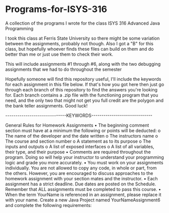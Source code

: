 # Programs-for-ISYS-316
A collection of the programs I wrote for the class ISYS 316 Advanced Java Programming

I took this class at Ferris State University so there might be some variation between the assignments, probably not though. Also I got a "B" for this class, but hopefully whoever finds these files can build on them and do better than me or just use them to check their work.

This will include assignments #1 through #6, along with the two debugging assignments that we had to do throughout the semester

Hopefully someone will find this repository useful, I'll include the keywords for each assignment in this file below. If that's how you got here then just go through each branch of this repository to find the answers you're looking for. Each branch contains a .zip file with the functioning program that you need, and the only two that might not get you full credit are the polygon and the bank teller assignments. Good luck!

------------------------------KEYWORDS------------------------------

General Rules for Homework Assignments
• The beginning comment section must have at a minimum the following or
points will be deducted:
o The name of the developer and the date written
o The instructors name
o The course and section number
o A statement as to its purpose
o The inputs and outputs
o A list of exposed interfaces
o A list of all variables, their type, and their purpose
• Comments are required throughout the program. Doing so will help your
instructor to understand your programming logic and grade you more
accurately.
• You must work on your assignments individually. You are not allowed to copy
any code, in whole or part, from the others. However, you are encouraged to
discuss approaches to the homework assignment with your section mates and
the instructor.
• Each assignment has a strict deadline. Due dates are posted on the Schedule.
Remember that ALL assignments must be completed to pass this course.
• When the term YourName is referenced in an assignment, please replace it
with your name.
Create a new Java Project named YourNameAssignment6 and complete the
following requirements:
